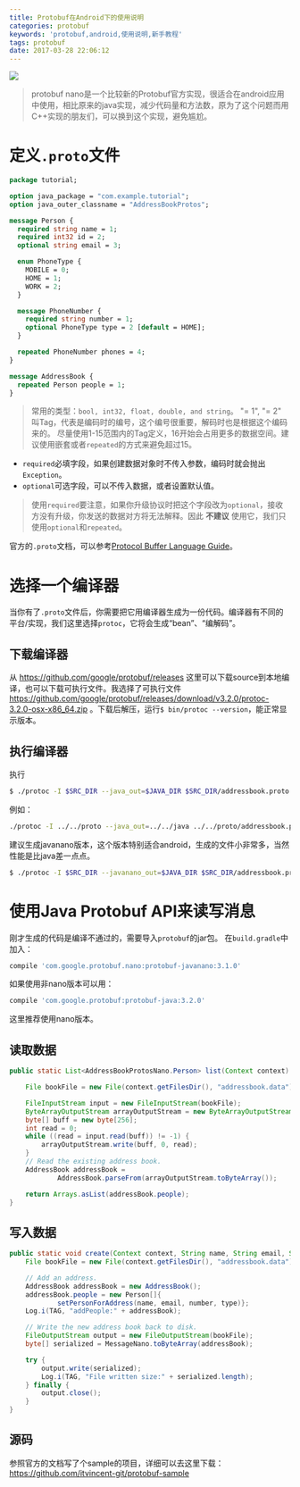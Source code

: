 ```yaml
---
title: Protobuf在Android下的使用说明
categories: protobuf
keywords: 'protobuf,android,使用说明,新手教程'
tags: protobuf
date: 2017-03-28 22:06:12
---
```

![](http://ojicajn2x.bkt.clouddn.com/18-2-3/89483667.jpg)
> protobuf nano是一个比较新的Protobuf官方实现，很适合在android应用中使用，相比原来的java实现，减少代码量和方法数，原为了这个问题而用C++实现的朋友们，可以换到这个实现，避免尴尬。

<!-- more -->
# 定义`.proto`文件
```proto
package tutorial;

option java_package = "com.example.tutorial";
option java_outer_classname = "AddressBookProtos";

message Person {
  required string name = 1;
  required int32 id = 2;
  optional string email = 3;

  enum PhoneType {
    MOBILE = 0;
    HOME = 1;
    WORK = 2;
  }

  message PhoneNumber {
    required string number = 1;
    optional PhoneType type = 2 [default = HOME];
  }

  repeated PhoneNumber phones = 4;
}

message AddressBook {
  repeated Person people = 1;
}
```

> 常用的类型：`bool, int32, float, double, and string`。
> "= 1", "= 2" 叫Tag，代表是编码时的编号，这个编号很重要，解码时也是根据这个编码来的。
> 尽量使用1-15范围内的Tag定义，16开始会占用更多的数据空间。建议使用嵌套或者`repeated`的方式来避免超过15。

- `required`必填字段，如果创建数据对象时不传入参数，编码时就会抛出`Exception`。
- `optional`可选字段，可以不传入数据，或者设置默认值。

> 使用`required`要注意，如果你升级协议时把这个字段改为`optional`，接收方没有升级，你发送的数据对方将无法解释。因此 **不建议** 使用它，我们只使用`optional`和`repeated`。

官方的`.proto`文档，可以参考[Protocol Buffer Language Guide](https://developers.google.com/protocol-buffers/docs/proto)。

# 选择一个编译器
当你有了`.proto`文件后，你需要把它用编译器生成为一份代码。编译器有不同的平台/实现，我们这里选择`protoc`，它将会生成“bean”、“编解码”。

## 下载编译器
从 https://github.com/google/protobuf/releases 这里可以下载source到本地编译，也可以下载可执行文件。我选择了可执行文件 https://github.com/google/protobuf/releases/download/v3.2.0/protoc-3.2.0-osx-x86_64.zip 。下载后解压，运行`$ bin/protoc --version`，能正常显示版本。

## 执行编译器
执行
```bash
$ ./protoc -I $SRC_DIR --java_out=$JAVA_DIR $SRC_DIR/addressbook.proto
```
例如：
```bash
./protoc -I ../../proto --java_out=../../java ../../proto/addressbook.proto
```

建议生成javanano版本，这个版本特别适合android，生成的文件小非常多，当然性能是比java差一点点。
```bash
$ ./protoc -I $SRC_DIR --javanano_out=$JAVA_DIR $SRC_DIR/addressbook.proto
```

# 使用Java Protobuf API来读写消息
刚才生成的代码是编译不通过的，需要导入`protobuf`的jar包。
在`build.gradle`中加入：
```gradle
compile 'com.google.protobuf.nano:protobuf-javanano:3.1.0'
```
如果使用非nano版本可以用：
```gradle
compile 'com.google.protobuf:protobuf-java:3.2.0'
```

这里推荐使用nano版本。

## 读取数据

```java
public static List<AddressBookProtosNano.Person> list(Context context) throws Exception {

    File bookFile = new File(context.getFilesDir(), "addressbook.data");

    FileInputStream input = new FileInputStream(bookFile);
    ByteArrayOutputStream arrayOutputStream = new ByteArrayOutputStream();
    byte[] buff = new byte[256];
    int read = 0;
    while ((read = input.read(buff)) != -1) {
        arrayOutputStream.write(buff, 0, read);
    }
    // Read the existing address book.
    AddressBook addressBook =
            AddressBook.parseFrom(arrayOutputStream.toByteArray());

    return Arrays.asList(addressBook.people);
}
```

## 写入数据

```java
public static void create(Context context, String name, String email, String number, String type) throws Exception {
    File bookFile = new File(context.getFilesDir(), "addressbook.data");

    // Add an address.
    AddressBook addressBook = new AddressBook();
    addressBook.people = new Person[]{
            setPersonForAddress(name, email, number, type)};
    Log.i(TAG, "addPeople:" + addressBook);

    // Write the new address book back to disk.
    FileOutputStream output = new FileOutputStream(bookFile);
    byte[] serialized = MessageNano.toByteArray(addressBook);

    try {
        output.write(serialized);
        Log.i(TAG, "File written size:" + serialized.length);
    } finally {
        output.close();
    }
}
```

## 源码
参照官方的文档写了个sample的项目，详细可以去这里下载：https://github.com/itvincent-git/protobuf-sample
